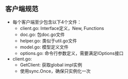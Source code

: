 ## 客户端规范

- 每个客户端至少包含以下4个文件：
  - client.go: Interface定义，New, Functions
  - doc.go: 包doc.go文件
  - helper.go: 类似于util.go文件
  - model.go: 模型定义文件
  - options.go: 命令行参数定义，需要满足IOptions接口
- client.go: 
  - GetClient: 获取global impl实例
  - 使用sync.Once，确保只实例化一次
